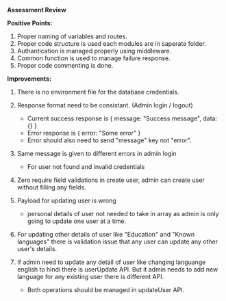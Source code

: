 **Assessment Review**


**Positive Points:**

1. Proper naming of variables and routes.
2. Proper code structure is used each modules are in saperate folder.
3. Authantication is managed properly using middleware.
4. Common function is used to manage failure response.
5. Proper code commenting is done.

**Improvements:**

1. There is no environment file for the database credentials.
2. Response format need to be consistant. (Admin login / logout)
    - Current success response is 
    {
        message: "Success message",
        data: {}
    }
    - Error response is
    {
        error: "Some error"
    }
    - Error should also need to send "message" key not "error".

3. Same message is given to different errors in admin login
    - For user not found and invalid credentials

4. Zero require field validations in create user, admin can create user without filling any fields.

5. Payload for updating user is wrong
    - personal details of user not needed to take in array as admin is only going to update one user at a time.

6. For updating other details of user like "Education" and "Known languages" there is validation issue that any user can update any other user's details.

7. If admin need to update any detail of user like changing languange english to hindi there is userUpdate API. But it admin needs to add new language for any existing user there is different API.
    - Both operations should be managed in updateUser API.